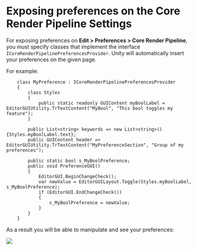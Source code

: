 # Exposing preferences on the Core Render Pipeline Settings

For exposing preferences on **Edit > Preferences > Core Render Pipeline**, you must specify classes that implement the interface `ICoreRenderPipelinePreferencesProvider`. Unity will automatically insert your preferences on the given page.

For example:

```
    class MyPreference : ICoreRenderPipelinePreferencesProvider
    {
        class Styles
        {
            public static readonly GUIContent myBoolLabel = EditorGUIUtility.TrTextContent("MyBool", "This bool toggles my feature");
        }

        public List<string> keywords => new List<string>() {Styles.myBoolLabel.text};
        public GUIContent header => EditorGUIUtility.TrTextContent("MyPreferenceSection", "Group of my preferences");

        public static bool s_MyBoolPreference;
        public void PreferenceGUI()
        {
            EditorGUI.BeginChangeCheck();
            var newValue = EditorGUILayout.Toggle(Styles.myBoolLabel, s_MyBoolPreference);
            if (EditorGUI.EndChangeCheck())
            {
                s_MyBoolPreference = newValue;
            }
        }
    }
```

As a result you will be able to manipulate and see your preferences:

![](Images/core_render_pipeline_preference_provider.png)
